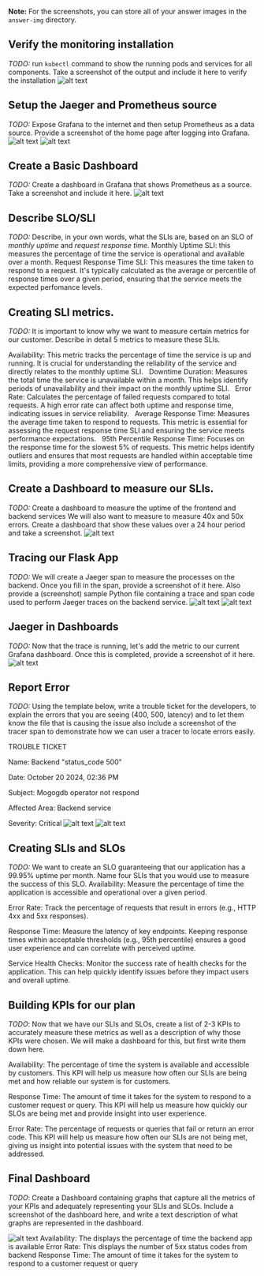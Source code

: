 **Note:** For the screenshots, you can store all of your answer images in the `answer-img` directory.

## Verify the monitoring installation

*TODO:* run `kubectl` command to show the running pods and services for all components. Take a screenshot of the output and include it here to verify the installation
![alt text](answer-img/All_pod-service.png)

## Setup the Jaeger and Prometheus source
*TODO:* Expose Grafana to the internet and then setup Prometheus as a data source. Provide a screenshot of the home page after logging into Grafana.
![alt text](answer-img/grafana-homepage.png)
![alt text](answer-img/datasource-prometheus.png)

## Create a Basic Dashboard
*TODO:* Create a dashboard in Grafana that shows Prometheus as a source. Take a screenshot and include it here.
![alt text](answer-img/dashboard.png)

## Describe SLO/SLI
*TODO:* Describe, in your own words, what the SLIs are, based on an SLO of *monthly uptime* and *request response time*.
Monthly Uptime SLI: this measures the percentage of time the service is operational and available over a month. 
Request Response Time SLI: This measures the time taken to respond to a request. It's typically calculated as the average or percentile of response times over a given period, ensuring that the service meets the expected perfomance levels.

## Creating SLI metrics.
*TODO:* It is important to know why we want to measure certain metrics for our customer. Describe in detail 5 metrics to measure these SLIs. 

Availability: This metric tracks the percentage of time the service is up and running. It is crucial for understanding the reliability of the service and directly relates to the monthly uptime SLI.
 
Downtime Duration: Measures the total time the service is unavailable within a month. This helps identify periods of unavailability and their impact on the monthly uptime SLI.
 
Error Rate: Calculates the percentage of failed requests compared to total requests. A high error rate can affect both uptime and response time, indicating issues in service reliability.
 
Average Response Time: Measures the average time taken to respond to requests. This metric is essential for assessing the request response time SLI and ensuring the service meets performance expectations.
 
95th Percentile Response Time: Focuses on the response time for the slowest 5% of requests. This metric helps identify outliers and ensures that most requests are handled within acceptable time limits, providing a more comprehensive view of performance.

## Create a Dashboard to measure our SLIs.
*TODO:* Create a dashboard to measure the uptime of the frontend and backend services We will also want to measure to measure 40x and 50x errors. Create a dashboard that show these values over a 24 hour period and take a screenshot.
![alt text](answer-img/SLI.png)

## Tracing our Flask App
*TODO:*  We will create a Jaeger span to measure the processes on the backend. Once you fill in the span, provide a screenshot of it here. Also provide a (screenshot) sample Python file containing a trace and span code used to perform Jaeger traces on the backend service.
![alt text](answer-img/Jaeger-Backend_api.png)
![alt text](image.png)

## Jaeger in Dashboards
*TODO:* Now that the trace is running, let's add the metric to our current Grafana dashboard. Once this is completed, provide a screenshot of it here.
![alt text](answer-img/Jaeger-Grafana.png)

## Report Error
*TODO:* Using the template below, write a trouble ticket for the developers, to explain the errors that you are seeing (400, 500, latency) and to let them know the file that is causing the issue also include a screenshot of the tracer span to demonstrate how we can user a tracer to locate errors easily.


TROUBLE TICKET

Name: Backend "status_code 500"

Date: October 20 2024, 02:36 PM

Subject: Mogogdb operator not respond

Affected Area: Backend service

Severity: Critical
![alt text](answer-img/Jaeger_test_500_error.png)
![alt text](answer-img/Jaeger_500_error.png)


## Creating SLIs and SLOs
*TODO:* We want to create an SLO guaranteeing that our application has a 99.95% uptime per month. Name four SLIs that you would use to measure the success of this SLO.
Availability:
Measure the percentage of time the application is accessible and operational over a given period.

Error Rate:
Track the percentage of requests that result in errors (e.g., HTTP 4xx and 5xx responses).

Response Time:
Measure the latency of key endpoints. Keeping response times within acceptable thresholds (e.g., 95th percentile) ensures a good user experience and can correlate with perceived uptime.

Service Health Checks:
Monitor the success rate of health checks for the application. This can help quickly identify issues before they impact users and overall uptime.


## Building KPIs for our plan
*TODO*: Now that we have our SLIs and SLOs, create a list of 2-3 KPIs to accurately measure these metrics as well as a description of why those KPIs were chosen. We will make a dashboard for this, but first write them down here.

Availability: The percentage of time the system is available and accessible by customers. This KPI will help us measure how often our SLIs are being met and how reliable our system is for customers.

Response Time: The amount of time it takes for the system to respond to a customer request or query. This KPI will help us measure how quickly our SLOs are being met and provide insight into user experience.

Error Rate: The percentage of requests or queries that fail or return an error code. This KPI will help us measure how often our SLIs are not being met, giving us insight into potential issues with the system that need to be addressed.

## Final Dashboard
*TODO*: Create a Dashboard containing graphs that capture all the metrics of your KPIs and adequately representing your SLIs and SLOs. Include a screenshot of the dashboard here, and write a text description of what graphs are represented in the dashboard.  

![alt text](answer-img/Final_dashboard.png)
Availability: The displays the percentage of time the backend app is available 
Error Rate: This displays the number of 5xx status codes from backend
Response Time: The amount of time it takes for the system to respond to a customer request or query
